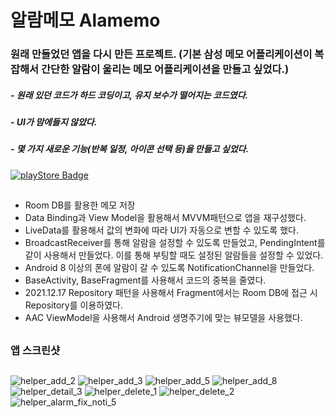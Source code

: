 # 알람메모 Alamemo
### 원래 만들었던 앱을 다시 만든 프로젝트. (기본 삼성 메모 어플리케이션이 복잡해서 간단한 알람이 울리는 메모 어플리케이션을 만들고 싶었다.)
##### - 원래 있던 코드가 하드 코딩이고, 유지 보수가 떨어지는 코드였다.
##### - UI가 맘에들지 않았다.
##### - 몇 가지 새로운 기능(반복 일정, 아이콘 선택 등)을 만들고 싶었다.
[![playStore Badge](https://img.shields.io/badge/Google%20PlayStore-0D96F6?style=for-the-badge&logo=AppStore&logoColor=white)](https://play.google.com/store/apps/details?id=com.landvibe.alamemo&hl=en_AU&gl=US)
##
- Room DB를 활용한 메모 저장
- Data Binding과 View Model을 활용해서 MVVM패턴으로 앱을 재구성했다.
- LiveData를 활용해서 값의 변화에 따라 UI가 자동으로 변할 수 있도록 했다.
- BroadcastReceiver를 통해 알람을 설정할 수 있도록 만들었고, PendingIntent를 같이 사용해서 만들었다. 이를 통해 부팅할 때도 설정된 알람들을 설정할 수 있었다.
- Android 8 이상의 폰에 알람이 갈 수 있도록 NotificationChannel을 만들었다.
- BaseActivity, BaseFragment를 사용해서 코드의 중복을 줄였다.
- 2021.12.17 Repository 패턴을 사용해서 Fragment에서는 Room DB에 접근 시 Repository를 이용하였다.
- AAC ViewModel을 사용해서 Android 생명주기에 맞는 뷰모델을 사용했다.
##
### 앱 스크린샷
##
![helper_add_2](https://user-images.githubusercontent.com/63734277/141643524-a21c09f9-bdd7-49e3-95e6-2cc96e77a779.png)
![helper_add_3](https://user-images.githubusercontent.com/63734277/141643538-44744c0a-9c5e-4738-bb91-8c50872fa095.png)
![helper_add_5](https://user-images.githubusercontent.com/63734277/141643541-81a5b4d2-e986-4e02-a6f1-83e9d77a9a9c.png)
![helper_add_8](https://user-images.githubusercontent.com/63734277/141643542-30d8632f-6882-433d-8b18-d2a37c39e4e4.png)
![helper_detail_3](https://user-images.githubusercontent.com/63734277/141643546-b04c748b-fcbf-434e-af14-9f9934acb089.png)
![helper_delete_1](https://user-images.githubusercontent.com/63734277/141643549-9e614b40-b846-496e-8132-c0dce32cedb2.png)
![helper_delete_2](https://user-images.githubusercontent.com/63734277/141643552-5fbdec00-7228-4b97-8947-4e1d70b53812.png)
![helper_alarm_fix_noti_5](https://user-images.githubusercontent.com/63734277/141643555-f90a2cbb-b467-4180-b88b-6e8e664e3167.png)
